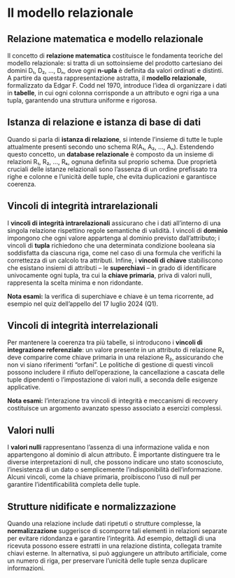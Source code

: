 # Il modello relazionale

## Relazione matematica e modello relazionale

Il concetto di **relazione matematica** costituisce le fondamenta teoriche del modello relazionale: si tratta di un sottoinsieme del prodotto cartesiano dei domini D₁, D₂, …, Dₙ, dove ogni **n‑upla** è definita da valori ordinati e distinti. A partire da questa rappresentazione astratta, il **modello relazionale**, formalizzato da Edgar F. Codd nel 1970, introduce l’idea di organizzare i dati in **tabelle**, in cui ogni colonna corrisponde a un attributo e ogni riga a una tupla, garantendo una struttura uniforme e rigorosa.

## Istanza di relazione e istanza di base di dati

Quando si parla di **istanza di relazione**, si intende l’insieme di tutte le tuple attualmente presenti secondo uno schema R(A₁, A₂, …, Aₙ). Estendendo questo concetto, un **database relazionale** è composto da un insieme di relazioni R₁, R₂, …, Rₖ, ognuna definita sul proprio schema. Due proprietà cruciali delle istanze relazionali sono l’assenza di un ordine prefissato tra righe e colonne e l’unicità delle tuple, che evita duplicazioni e garantisce coerenza.

## Vincoli di integrità intrarelazionali

I **vincoli di integrità intrarelazionali** assicurano che i dati all’interno di una singola relazione rispettino regole semantiche di validità. I vincoli di **dominio** impongono che ogni valore appartenga al dominio previsto dall’attributo; i vincoli di **tupla** richiedono che una determinata condizione booleana sia soddisfatta da ciascuna riga, come nel caso di una formula che verifichi la correttezza di un calcolo tra attributi. Infine, i **vincoli di chiave** stabiliscono che esistano insiemi di attributi – le **superchiavi** – in grado di identificare univocamente ogni tupla, tra cui la **chiave primaria**, priva di valori nulli, rappresenta la scelta minima e non ridondante.

**Nota esami:** la verifica di superchiave e chiave è un tema ricorrente, ad esempio nel quiz dell’appello del 17 luglio 2024 (Q1).

## Vincoli di integrità interrelazionali

Per mantenere la coerenza tra più tabelle, si introducono i **vincoli di integrazione referenziale**: un valore presente in un attributo di relazione R₁ deve comparire come chiave primaria in una relazione R₂, assicurando che non vi siano riferimenti “orfani”. Le politiche di gestione di questi vincoli possono includere il rifiuto dell’operazione, la cancellazione a cascata delle tuple dipendenti o l’impostazione di valori nulli, a seconda delle esigenze applicative.

**Nota esami:** l’interazione tra vincoli di integrità e meccanismi di recovery costituisce un argomento avanzato spesso associato a esercizi complessi.

## Valori nulli

I **valori nulli** rappresentano l’assenza di una informazione valida e non appartengono al dominio di alcun attributo. È importante distinguere tra le diverse interpretazioni di null, che possono indicare uno stato sconosciuto, l’inesistenza di un dato o semplicemente l’indisponibilità dell’informazione. Alcuni vincoli, come la chiave primaria, proibiscono l’uso di null per garantire l’identificabilità completa delle tuple.

## Strutture nidificate e normalizzazione

Quando una relazione include dati ripetuti o strutture complesse, la **normalizzazione** suggerisce di scomporre tali elementi in relazioni separate per evitare ridondanza e garantire l’integrità. Ad esempio, dettagli di una ricevuta possono essere estratti in una relazione distinta, collegata tramite chiavi esterne. In alternativa, si può aggiungere un attributo artificiale, come un numero di riga, per preservare l’unicità delle tuple senza duplicare informazioni.

